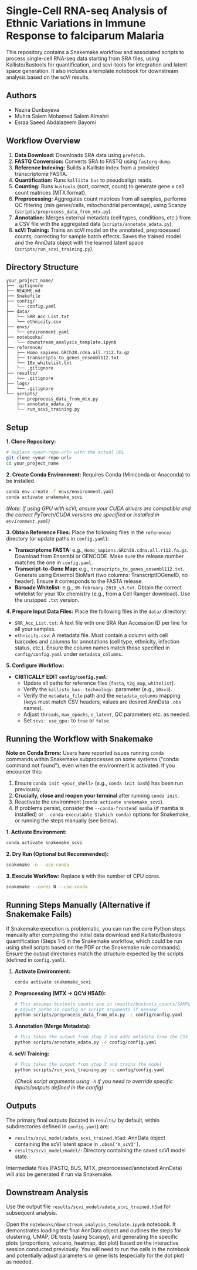 # Single-Cell RNA-seq Analysis of Ethnic Variations in Immune Response to falciparum Malaria

This repository contains a Snakemake workflow and associated scripts to process single-cell RNA-seq data starting from SRA files, using Kallisto/Bustools for quantification, and scvi-tools for integration and latent space generation. It also includes a template notebook for downstream analysis based on the scVI results.

## Authors

* Nazira Dunbayeva
* Muhra Salem Mohamed Salem Almahri
* Esraa Saeed Abdalazeem Bayomi


## Workflow Overview

1.  **Data Download:** Downloads SRA data using `prefetch`.
2.  **FASTQ Conversion:** Converts SRA to FASTQ using `fasterq-dump`.
3.  **Reference Indexing:** Builds a Kallisto index from a provided transcriptome FASTA.
4.  **Quantification:** Runs `kallisto bus` to pseudoalign reads.
5.  **Counting:** Runs `bustools` (sort, correct, count) to generate gene x cell count matrices (MTX format).
6.  **Preprocessing:** Aggregates count matrices from all samples, performs QC filtering (min genes/cells, mitochondrial percentage), using Scanpy (`scripts/preprocess_data_from_mtx.py`).
7.  **Annotation:** Merges external metadata (cell types, conditions, etc.) from a CSV file with the aggregated data (`scripts/annotate_adata.py`).
8.  **scVI Training:** Trains an scVI model on the annotated, preprocessed counts, correcting for sample batch effects. Saves the trained model and the AnnData object with the learned latent space (`scripts/run_scvi_training.py`).

## Directory Structure

```
your_project_name/
├── .gitignore
├── README.md
├── Snakefile
├── config/
│   └── config.yaml
├── data/
│   └── SRR_Acc_List.txt        
│   └── ethnicity.csv            
├── envs/
│   └── environment.yaml
├── notebooks/
│   └── downstream_analysis_template.ipynb
├── reference/                  
│   ├── Homo_sapiens.GRCh38.cdna.all.r112.fa.gz
│   ├── transcripts_to_genes_ensembl112.txt
│   └── 10x_whitelist.txt
│   └── .gitignore
├── results/                     
│   └── .gitignore
├── logs/                        
│   └── .gitignore
└── scripts/
    ├── preprocess_data_from_mtx.py
    ├── annotate_adata.py
    └── run_scvi_training.py
```

## Setup

**1. Clone Repository:**
```bash
# Replace <your-repo-url> with the actual URL
git clone <your-repo-url>
cd your_project_name
```

**2. Create Conda Environment:**
Requires Conda (Miniconda or Anaconda) to be installed.
```bash
conda env create -f envs/environment.yaml
conda activate snakemake_scvi
```
*(Note: If using GPU with scVI, ensure your CUDA drivers are compatible and the correct PyTorch/CUDA versions are specified or installed in `environment.yaml`)*

**3. Obtain Reference Files:**
Place the following files in the `reference/` directory (or update paths in `config.yaml`):
* **Transcriptome FASTA:** e.g., `Homo_sapiens.GRCh38.cdna.all.r112.fa.gz`. Download from Ensembl or GENCODE. Make sure the release number matches the one in `config.yaml`.
* **Transcript-to-Gene Map:** e.g., `transcripts_to_genes_ensembl112.txt`. Generate using Ensembl BioMart (two columns: TranscriptID<TAB>GeneID, no header). Ensure it corresponds to the FASTA release.
* **Barcode Whitelist:** e.g., `3M-february-2018_v3.txt`. Obtain the correct whitelist for your 10x chemistry (e.g., from a Cell Ranger download). Use the unzipped `.txt` version.

**4. Prepare Input Data Files:**
Place the following files in the `data/` directory:
* `SRR_Acc_List.txt`: A text file with one SRA Run Accession ID per line for all your samples.
* `ethnicity.csv`: A metadata file. Must contain a column with cell barcodes and columns for annotations (cell type, ethnicity, infection status, etc.). Ensure the column names match those specified in `config/config.yaml` under `metadata_columns`.

**5. Configure Workflow:**
* **CRITICALLY EDIT `config/config.yaml`**:
    * Update all paths for reference files (`fasta`, `t2g_map`, `whitelist`).
    * Verify the `kallisto_bus: technology:` parameter (e.g., `10xv3`).
    * Verify the `metadata_file` path and the `metadata_columns` mapping (keys must match CSV headers, values are desired AnnData `.obs` names).
    * Adjust `threads`, `max_epochs`, `n_latent`, QC parameters etc. as needed.
    * Set `scvi: use_gpu:` to `true` or `false`.

## Running the Workflow with Snakemake

**Note on Conda Errors:** Users have reported issues running `conda` commands within Snakemake subprocesses on some systems ("conda: command not found"), even when the environment is activated. If you encounter this:
1.  Ensure `conda init <your_shell>` (e.g., `conda init bash`) has been run previously.
2.  **Crucially, close and reopen your terminal** after running `conda init`.
3.  Reactivate the environment (`conda activate snakemake_scvi`).
4.  If problems persist, consider the `--conda-frontend mamba` (if mamba is installed) or `--conda-executable $(which conda)` options for Snakemake, or running the steps manually (see below).

**1. Activate Environment:**
```bash
conda activate snakemake_scvi
```

**2. Dry Run (Optional but Recommended):**
```bash
snakemake -n --use-conda
```

**3. Execute Workflow:**
Replace `N` with the number of CPU cores.
```bash
snakemake --cores N --use-conda
```

## Running Steps Manually (Alternative if Snakemake Fails)

If Snakemake execution is problematic, you can run the core Python steps manually after completing the initial data download and Kallisto/Bustools quantification (Steps 1-5 in the Snakemake workflow, which could be run using shell scripts based on the PDF or the Snakemake rule commands). Ensure the output directories match the structure expected by the scripts (defined in `config.yaml`).

1.  **Activate Environment:**
    ```bash
    conda activate snakemake_scvi
    ```
2.  **Preprocessing (MTX -> QC'd H5AD):**
    ```bash
    # This assumes bustools counts are in results/bustools_counts/SAMPLE_ID/
    # Adjust paths in config or script arguments if needed
    python scripts/preprocess_data_from_mtx.py -c config/config.yaml
    ```
3.  **Annotation (Merge Metadata):**
    ```bash
    # This takes the output from step 2 and adds metadata from the CSV
    python scripts/annotate_adata.py -c config/config.yaml
    ```
4.  **scVI Training:**
    ```bash
    # This takes the output from step 3 and trains the model
    python scripts/run_scvi_training.py -c config/config.yaml
    ```
    *(Check script arguments using `-h` if you need to override specific inputs/outputs defined in the config)*

## Outputs

The primary final outputs (located in `results/` by default, within subdirectories defined in `config.yaml`) are:

* `results/scvi_model/adata_scvi_trained.h5ad`: AnnData object containing the scVI latent space in `.obsm['X_scVI']`.
* `results/scvi_model/model/`: Directory containing the saved scVI model state.

Intermediate files (FASTQ, BUS, MTX, preprocessed/annotated AnnData) will also be generated if run via Snakemake.

## Downstream Analysis

Use the output file `results/scvi_model/adata_scvi_trained.h5ad` for subsequent analysis.

Open the `notebooks/downstream_analysis_template.ipynb` notebook. It demonstrates loading the final AnnData object and outlines the steps for clustering, UMAP, DE tests (using Scanpy), and generating the specific plots (proportions, volcano, heatmap, dot plot) based on the interactive session conducted previously. You will need to run the cells in the notebook and potentially adjust parameters or gene lists (especially for the dot plot) as needed.

